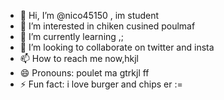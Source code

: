 - 👋 Hi, I’m @nico45150 , im student
- 👀 I’m interested in chiken cusined poulmaf
- 🌱 I’m currently learning ,;
- 💞️ I’m looking to collaborate on twitter and insta
- 📫 How to reach me now,hkjl
- 😄 Pronouns: poulet ma gtrkjl ff
- ⚡ Fun fact: i love burger and chips er
:=
<!---
nico45150/nico45150 is a ✨ special ✨ repository because its `README.md` (this file) appears on your GitHub profile.
You can click the Preview link to take a look at your changes.
--->
